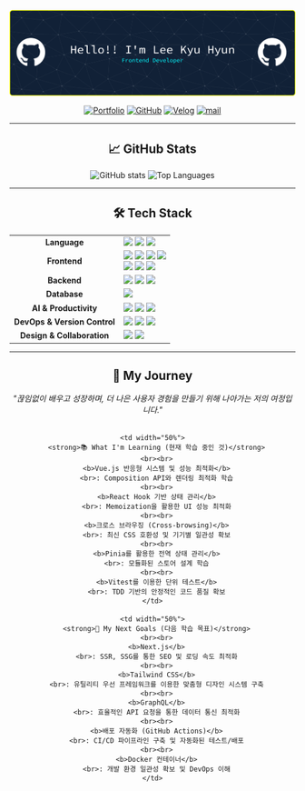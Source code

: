 <div align="center">

![헤더 배너](./images/github-header-banner.png)

[![Portfolio](https://img.shields.io/badge/Portfolio-FF6B6B?style=for-the-badge&logo=firefox&logoColor=white)](https://portfolio-peach-six-81.vercel.app/)
[![GitHub](https://img.shields.io/badge/GitHub-181717?style=for-the-badge&logo=github&logoColor=white)](https://github.com/leekyuhyun?tab=repositories)
[![Velog](https://img.shields.io/badge/Velog-20C997?style=for-the-badge&logo=velog&logoColor=white)](https://velog.io/@leekh010502)
[![mail](https://img.shields.io/badge/mail-03C75A?style=for-the-badge&logo=naver&logoColor=white)](mailto:leekh010502@naver.com)

---

## 📈 GitHub Stats

  <div align="center">
    <img 
      src="https://github-readme-stats.vercel.app/api?username=leekyuhyun&show_icons=true&theme=transparent&count_private=true&hide=stars,contribs" 
      alt="GitHub stats" 
      height="150"
    />
    <img 
      src="https://github-readme-stats.vercel.app/api/top-langs/?username=leekyuhyun&layout=compact&theme=transparent" 
      alt="Top Languages"
      height="150"
    />
  </div>

---

## 🛠️ Tech Stack

<table align="center">
  <tr>
    <td align="center" width="180px"><strong>Language</strong></td>
    <td>
      <img src="https://img.shields.io/badge/JavaScript-F7DF1E?style=flat-square&logo=JavaScript&logoColor=black"/>
      <img src="https://img.shields.io/badge/Java-007396?style=flat-square&logo=Java&logoColor=white"/>
      <img src="https://img.shields.io/badge/Python-3776AB?style=flat-square&logo=Python&logoColor=white"/>
    </td>
  </tr>
  <tr>
    <td align="center"><strong>Frontend</strong></td>
    <td>
      <img src="https://img.shields.io/badge/HTML5-E34F26?style=flat-square&logo=HTML5&logoColor=white"/>
      <img src="https://img.shields.io/badge/CSS3-1572B6?style=flat-square&logo=CSS3&logoColor=white"/>
      <img src="https://img.shields.io/badge/Vue.js-4FC08D?style=flat-square&logo=Vue.js&logoColor=white"/>
      <img src="https://img.shields.io/badge/React-61DAFB?style=flat-square&logo=React&logoColor=black"/>
      <br>
      <img src="https://img.shields.io/badge/Vite-646CFF?style=flat-square&logo=Vite&logoColor=white"/>
      <img src="https://img.shields.io/badge/Axios-5A29E4?style=flat-square&logo=Axios&logoColor=white"/>
      <img src="https://img.shields.io/badge/Bootstrap-7952B3?style=flat-square&logo=Bootstrap&logoColor=white"/>
    </td>
  </tr>
  <tr>
    <td align="center"><strong>Backend</strong></td>
    <td>
      <img src="https://img.shields.io/badge/FastAPI-009688?style=flat-square&logo=FastAPI&logoColor=white"/>
      <img src="https://img.shields.io/badge/Flask-000000?style=flat-square&logo=Flask&logoColor=white"/>
      <img src="https://img.shields.io/badge/JSP-F8DC75?style=flat-square&logoColor=black"/>
    </td>
  </tr>
  <tr>
    <td align="center"><strong>Database</strong></td>
    <td>
      <img src="https://img.shields.io/badge/MySQL-4479A1?style=flat-square&logo=MySQL&logoColor=white"/>
    </td>
  </tr>
  <tr>
    <td align="center"><strong>AI & Productivity</strong></td>
    <td>
      <img src="https://img.shields.io/badge/ChatGPT-74AA9C?style=flat-square&logo=OpenAI&logoColor=white"/>
      <img src="https://img.shields.io/badge/Gemini-8E77EE?style=flat-square&logo=Gemini&logoColor=white"/>
      <img src="https://img.shields.io/badge/v0.dev-000000?style=flat-square&logo=v0&logoColor=white"/>
    </td>
  </tr>
  <tr>
    <td align="center"><strong>DevOps & Version Control</strong></td>
    <td>
      <img src="https://img.shields.io/badge/Git-F05032?style=flat-square&logo=Git&logoColor=white"/>
      <img src="https://img.shields.io/badge/GitHub-181717?style=flat-square&logo=GitHub&logoColor=white"/>
      <img src="https://img.shields.io/badge/Vercel-000000?style=flat-square&logo=Vercel&logoColor=white"/>
    </td>
  </tr>
  <tr>
    <td align="center"><strong>Design & Collaboration</strong></td>
    <td>
      <img src="https://img.shields.io/badge/Figma-F24E1E?style=flat-square&logo=Figma&logoColor=white"/>
      <img src="https://img.shields.io/badge/Notion-000000?style=flat-square&logo=Notion&logoColor=white"/>
    </td>
  </tr>
</table>

---

## 🚀 My Journey

<div align="center">
  <i>"끊임없이 배우고 성장하며, 더 나은 사용자 경험을 만들기 위해 나아가는 저의 여정입니다."</i>
</div>

<br>

<table align="center" width="100%">
  <tr align="left" valign="top">
    
    <td width="50%">
      <strong>📚 What I'm Learning (현재 학습 중인 것)</strong>
      <br><br>
      <b>Vue.js 반응형 시스템 및 성능 최적화</b>
      <br>: Composition API와 렌더링 최적화 학습
      <br><br>
      <b>React Hook 기반 상태 관리</b>
      <br>: Memoization을 활용한 UI 성능 최적화
      <br><br>
      <b>크로스 브라우징 (Cross-browsing)</b>
      <br>: 최신 CSS 호환성 및 기기별 일관성 확보
      <br><br>
      <b>Pinia를 활용한 전역 상태 관리</b>
      <br>: 모듈화된 스토어 설계 학습
      <br><br>
      <b>Vitest를 이용한 단위 테스트</b>
      <br>: TDD 기반의 안정적인 코드 품질 확보
    </td>

    <td width="50%">
      <strong>🎯 My Next Goals (다음 학습 목표)</strong>
      <br><br>
      <b>Next.js</b>
      <br>: SSR, SSG를 통한 SEO 및 로딩 속도 최적화
      <br><br>
      <b>Tailwind CSS</b>
      <br>: 유틸리티 우선 프레임워크를 이용한 맞춤형 디자인 시스템 구축
      <br><br>
      <b>GraphQL</b>
      <br>: 효율적인 API 요청을 통한 데이터 통신 최적화
      <br><br>
      <b>배포 자동화 (GitHub Actions)</b>
      <br>: CI/CD 파이프라인 구축 및 자동화된 테스트/배포
      <br><br>
      <b>Docker 컨테이너</b>
      <br>: 개발 환경 일관성 확보 및 DevOps 이해
    </td>

  </tr>
  </table>
